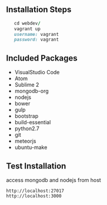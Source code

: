 ## Installation Steps
 ``` Ruby
    cd webdev/
    vagrant up
    username: vagrant
    password: vagrant
 ```
## Included Packages
+ VisualStudio Code
+ Atom
+ Sublime 2
+ mongodb-org
+ nodejs
+ bower
+ gulp
+ bootstrap
+ build-essential
+ python2.7
+ git
+ meteorjs
+ ubuntu-make


## Test Installation
access mongodb and nodejs from host
```
http://localhost:27017
http://localhost:3000
```

